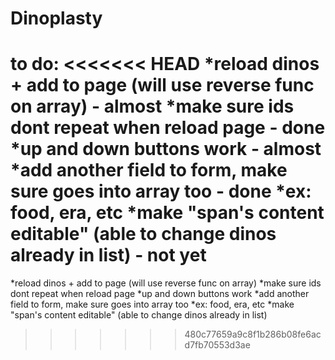 # Dinoplasty

to do:
<<<<<<< HEAD
*reload dinos + add to page (will use reverse func on array) - almost
*make sure ids dont repeat when reload page - done
*up and down buttons work - almost
*add another field to form, make sure goes into array too - done
  *ex: food, era, etc
*make "span's content editable" (able to change dinos already in list) - not yet
=======
*reload dinos + add to page (will use reverse func on array)
*make sure ids dont repeat when reload page
*up and down buttons work
*add another field to form, make sure goes into array too
  *ex: food, era, etc
*make "span's content editable" (able to change dinos already in list)
>>>>>>> 480c77659a9c8f1b286b08fe6acd7fb70553d3ae
